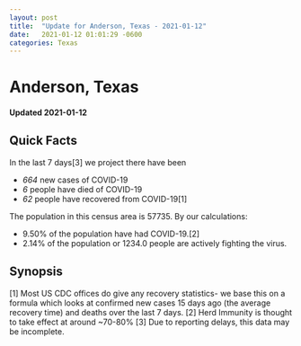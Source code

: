 ```yaml
---
layout: post
title:  "Update for Anderson, Texas - 2021-01-12"
date:   2021-01-12 01:01:29 -0600
categories: Texas
---
```


# Anderson, Texas
#### Updated 2021-01-12

## Quick Facts

In the last 7 days[3] we project there have been
- *664* new cases of COVID-19
- *6* people have died of COVID-19
- *62* people have recovered from COVID-19[1]

The population in this census area is 57735. By our calculations:
- 9.50% of the population have had COVID-19.[2]
- 2.14% of the population or 1234.0 people are actively fighting the virus.

## Synopsis




[1] Most US CDC offices do give any recovery statistics- we base this on a formula which looks at confirmed new cases
15 days ago (the average recovery time) and deaths over the last 7 days.
[2] Herd Immunity is thought to take effect at around ~70-80%
[3] Due to reporting delays, this data may be incomplete. 
    